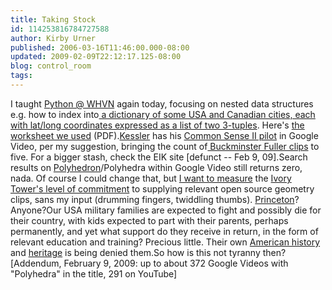 ```yaml
---
title: Taking Stock
id: 114253816784727588
author: Kirby Urner
published: 2006-03-16T11:46:00.000-08:00
updated: 2009-02-09T22:12:17.125-08:00
blog: control_room
tags: 
---
```


I taught [Python @ WHVN](http://www.4dsolutions.net/ocn/winterhaven/) again today, focusing on nested data structures e.g. how to index into[ a dictionary of some USA and Canadian cities, each with lat/long coordinates expressed as a list of two 3-tuples](http://www.4dsolutions.net/ocn/python/gis.py).  Here's [the worksheet we used](http://www.4dsolutions.net/ocn/winterhaven/worksheets/urner_whvn_worksheet1.pdf) (PDF).[Kessler](http://mybizmo.blogspot.com/2006/02/back-in-portland.html) has his [Common Sense II pilot](http://video.google.com/videoplay?docid=491843388827305538) in Google Video, per my suggestion, bringing the count of[ Buckminster Fuller clips](http://video.google.com/videosearch?q=%22Buckminster+Fuller%22) to five.   For a bigger stash, check the EIK site [defunct -- Feb 9, 09].Search results on [Polyhedron](http://video.google.com/videosearch?q=polyhedron)/Polyhedra within Google Video still returns zero, nada. Of course I could change that, but [I want to measure](http://worldgame.blogspot.com/2006/02/morning-in-la.html) the [Ivory Tower's level of commitment](http://worldgame.blogspot.com/2006/02/restoring-integrity.html) to supplying relevant open source geometry clips, sans my input (drumming fingers, twiddling thumbs).  [Princeton](http://mathforum.org/kb/thread.jspa?threadID=1347556)?  Anyone?Our USA military families are expected to fight and possibly die for their country, with kids expected to part with their parents, perhaps permanently, and yet what support do they receive in return, in the form of relevant education and training? Precious little. Their own [American history](http://worldgame.blogspot.com/2006/02/octet-truss.html) and [heritage](http://www.medaloffreedom.com/RBuckminsterFuller.htm) is being denied them.So how is this not tyranny then?[Addendum, February 9, 2009:  up to about 372 Google Videos with "Polyhedra" in the title, 291 on YouTube]
